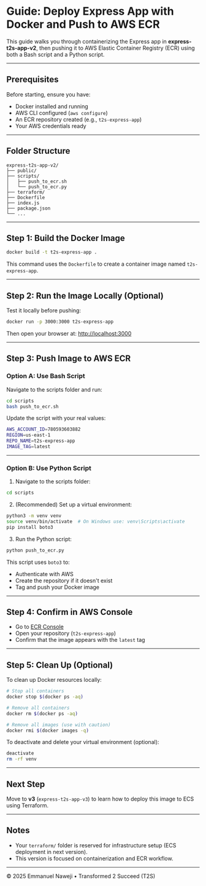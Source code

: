 # Guide: Deploy Express App with Docker and Push to AWS ECR

This guide walks you through containerizing the Express app in **express-t2s-app-v2**, then pushing it to AWS Elastic Container Registry (ECR) using both a Bash script and a Python script.

---

## Prerequisites

Before starting, ensure you have:

- Docker installed and running
- AWS CLI configured (`aws configure`)
- An ECR repository created (e.g., `t2s-express-app`)
- Your AWS credentials ready

---

## Folder Structure

```
express-t2s-app-v2/
├── public/
├── scripts/
│   ├── push_to_ecr.sh
│   └── push_to_ecr.py
├── terraform/
├── Dockerfile
├── index.js
├── package.json
└── ...
```

---

## Step 1: Build the Docker Image

```bash
docker build -t t2s-express-app .
```

This command uses the `Dockerfile` to create a container image named `t2s-express-app`.

---

## Step 2: Run the Image Locally (Optional)

Test it locally before pushing:

```bash
docker run -p 3000:3000 t2s-express-app
```

Then open your browser at: [http://localhost:3000](http://localhost:3000)

---

## Step 3: Push Image to AWS ECR

### Option A: Use Bash Script

Navigate to the scripts folder and run:

```bash
cd scripts
bash push_to_ecr.sh
```

Update the script with your real values:
```bash
AWS_ACCOUNT_ID=780593603882
REGION=us-east-1
REPO_NAME=t2s-express-app
IMAGE_TAG=latest
```

---

### Option B: Use Python Script

1. Navigate to the scripts folder:

```bash
cd scripts
```

2. (Recommended) Set up a virtual environment:

```bash
python3 -m venv venv
source venv/bin/activate  # On Windows use: venv\Scripts\activate
pip install boto3
```

3. Run the Python script:

```bash
python push_to_ecr.py
```

This script uses `boto3` to:
- Authenticate with AWS
- Create the repository if it doesn't exist
- Tag and push your Docker image

---

## Step 4: Confirm in AWS Console

- Go to [ECR Console](https://console.aws.amazon.com/ecr)
- Open your repository (`t2s-express-app`)
- Confirm that the image appears with the `latest` tag

---

## Step 5: Clean Up (Optional)

To clean up Docker resources locally:

```bash
# Stop all containers
docker stop $(docker ps -aq)

# Remove all containers
docker rm $(docker ps -aq)

# Remove all images (use with caution)
docker rmi $(docker images -q)
```

To deactivate and delete your virtual environment (optional):

```bash
deactivate
rm -rf venv
```

---

## Next Step

Move to **v3** (`express-t2s-app-v3`) to learn how to deploy this image to ECS using Terraform.

---

## Notes

- Your `terraform/` folder is reserved for infrastructure setup (ECS deployment in next version).
- This version is focused on containerization and ECR workflow.

---

© 2025 Emmanuel Naweji • Transformed 2 Succeed (T2S)
